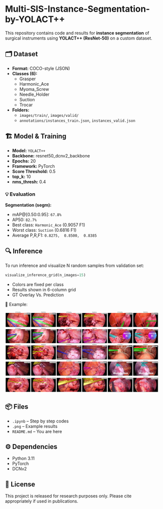 # Multi-SIS-Instance-Segmentation-by-YOLACT++

This repository contains code and results for **instance segmentation** of surgical instruments using **YOLACT++ (ResNet-50)** on a custom dataset.

## 🗂 Dataset

- **Format:** COCO-style (JSON)
- **Classes (6):**
  - Grasper
  - Harmonic_Ace
  - Myoma_Screw
  - Needle_Holder
  - Suction
  - Trocar
- **Folders:**
  - `images/train/`, `images/valid/`
  - `annotations/instances_train.json`, `instances_valid.json`

## 🏗 Model & Training

- **Model:** `YOLACT++`
- **Backbone:** resnet50_dcnv2_backbone
- **Epochs:** 20
- **Framework:** PyTorch
- **Score Threshold:** 0.5
- **top_k:** 10
- **nms_thresh:** 0.4

### 💡 Evaluation

**Segmentation (segm):**
- mAP@[0.50:0.95]: `67.8%` 
- AP50: `82.7%` 
- Best class: `Harmonic_Ace` (0.9057 F1)
- Worst class: `Suction` (0.6816 F1)
- Average P,R,F1: `0.8275,  0.8500,  0.8385`          

## 🔍 Inference

To run inference and visualize N random samples from validation set:

```python
visualize_inference_grid(n_images=15)
```

- Colors are fixed per class
- Results shown in 6-column grid
- GT Overlay Vs. Prediction

📌 Example:

![Example Results](./YOLACT++_results_sample.png)

## 📦 Files

- `.ipynb` – Step by step codes
- `.png` – Example results
- `README.md` – You are here

## ⚙ Dependencies

- Python 3.11
- PyTorch
- DCNv2

## 📜 License

This project is released for research purposes only. Please cite appropriately if used in publications.

